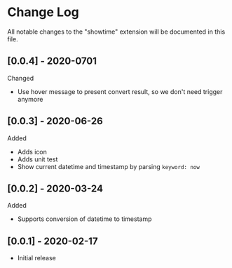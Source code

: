# Change Log

All notable changes to the "showtime" extension will be documented in this file.

## [0.0.4] - 2020-0701

Changed

- Use hover message to present convert result, so we don't need trigger anymore

## [0.0.3] - 2020-06-26

Added

- Adds icon
- Adds unit test
- Show current datetime and timestamp by parsing `keyword: now`

## [0.0.2] - 2020-03-24

Added

- Supports conversion of datetime to timestamp

## [0.0.1] - 2020-02-17

- Initial release
